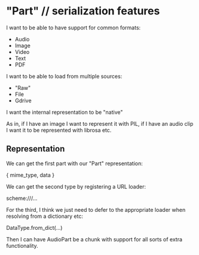# "Part" // serialization features 

I want to be able to have support for common formats:

* Audio
* Image
* Video
* Text
* PDF

I want to be able to load from multiple sources:

* "Raw"
* File
* Gdrive

I want the internal representation to be "native"

As in, if I have an image I want to represent it with PIL, if I have an audio
clip I want it to be represented with librosa etc.

## Representation

We can get the first part with our "Part" representation:

{ mime_type, data }

We can get the second type by registering a URL loader:

scheme:///...

For the third, I think we just need to defer to the appropriate loader
when resolving from a dictionary etc:

DataType.from_dict(...)

Then I can have AudioPart be a chunk with support for all sorts of extra
functionality.
